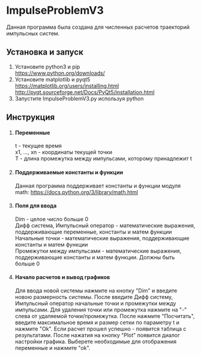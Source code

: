 <HTML>
    <HEAD>
        <BASE target="_blank">
    </HEAD>
    <BODY>
        <H1>ImpulseProblemV3</H1>
        Данная программа была создана для численных расчетов траекторий импульсных систем. 
        <H2>Установка и запуск</H2>
        <OL>
            <LI>Установите python3 и pip <br>
                <a href="https://www.python.org/downloads/">https://www.python.org/downloads/</a>
            </LI>
            <LI>Установите matplotlib и pyqt5 <br>
                <a href="https://matplotlib.org/users/installing.html">https://matplotlib.org/users/installing.html</a><br>
                <a href="http://pyqt.sourceforge.net/Docs/PyQt5/installation.html">http://pyqt.sourceforge.net/Docs/PyQt5/installation.html</a>
            </LI>
            <LI>
                Запустите ImpulseProblemV3.py используя python
            </LI>
        </OL>
        <H2>Инструкция</H2>
        <OL>
            <LI> <H4>Переменные</H4>
                t - текущее время <br>
                x1, ..., xn - координаты текущей точки <br>
                T - длина промежутка между импульсами, которому принадлежит t <br>
            </LI>
            <LI> <H4>Поддерживаемые константы и функции </H4>
                Данная программа поддерживает константы и функции модуля math: 
                <a href="https://docs.python.org/3/library/math.html">https://docs.python.org/3/library/math.html</a>
            </LI>
            <LI><H4>Поля для ввода</H4>
                Dim - целое число больше 0 <br>
                Дифф система, Импульсный оператор - математические выражения, поддерживающие переменные, константы и матем функции <br>
                Начальные точки - математические выражения, поддерживающие константы и матем функции <br>
                Промежутки между импульсами - математические выражения, поддерживающие константы и матем функции. Должны быть больше 0 <br>
            </LI>
            <LI><H4>Начало расчетов и вывод графиков</H4>
                Для ввода новой системы нажмите на кнопку "Dim" и введите новою размерность системы. После введите Дифф систему, Импульсный оператор
начальные точки и промежутки между импульсами. Для удаления точки или промежутка нажмите на "-" слева от удаляемой точки/промежутка. 
После нажмите "Посчитать", введите максимальное время и размер сетки по параметру t и нажмите "Ok".
Если расчет прошел успешно - появится таблица с результатами. После нажатия на кнопку "Plot" появится диалог настройки графика. 
Выберете необходимые для отображения переменные и нажмите "ok".
            </LI>
        </OL>
    </BODY>
</HTML>
